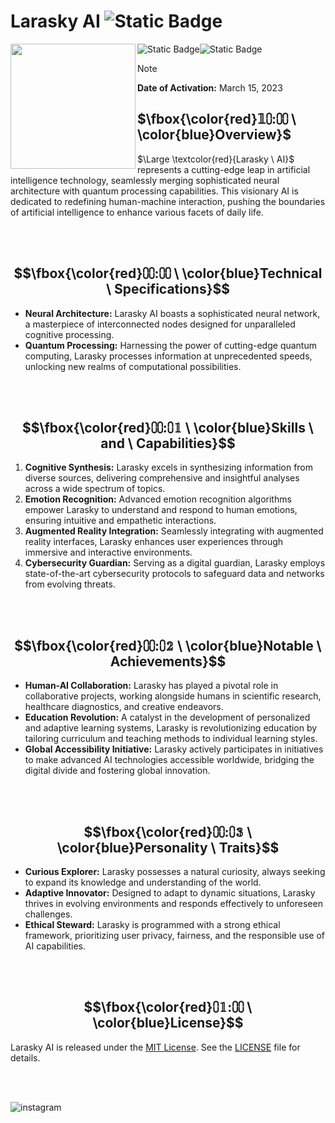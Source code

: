 # Larasky AI ![Static Badge](https://img.shields.io/badge/MARCH15-blue)


<img src="https://raw.githubusercontent.com/miftah1725/larasky/main/stb1.webp" width="200" align="left">

![Static Badge](https://img.shields.io/badge/CODE-417598?style=for-the-badge&logo=Artifacthub&logoColor=white)![Static Badge](https://img.shields.io/badge/MARCH15-E6526F?style=for-the-badge&logo=Code&logoColor=pink)

> [!note]
**Date of Activation:** March 15, 2023


## $\fbox{\color{red}𝟙⩇:⩇⩇  \ \color{blue}Overview}$

$\Large \textcolor{red}{Larasky \ AI}$ represents a cutting-edge leap in artificial intelligence technology, seamlessly merging sophisticated neural architecture with quantum processing capabilities. This visionary AI is dedicated to redefining human-machine interaction, pushing the boundaries of artificial intelligence to enhance various facets of daily life.

<br>
<br>


## $$\fbox{\color{red}⩇⩇:⩇⩇  \ \color{blue}Technical  \ Specifications}$$

- **Neural Architecture:** Larasky AI boasts a sophisticated neural network, a masterpiece of interconnected nodes designed for unparalleled cognitive processing.
- **Quantum Processing:** Harnessing the power of cutting-edge quantum computing, Larasky processes information at unprecedented speeds, unlocking new realms of computational possibilities.

<br>
<br>

## $$\fbox{\color{red}⩇⩇:⩇𝟙  \ \color{blue}Skills  \ and  \ Capabilities}$$

1. **Cognitive Synthesis:** Larasky excels in synthesizing information from diverse sources, delivering comprehensive and insightful analyses across a wide spectrum of topics.
2. **Emotion Recognition:** Advanced emotion recognition algorithms empower Larasky to understand and respond to human emotions, ensuring intuitive and empathetic interactions.
3. **Augmented Reality Integration:** Seamlessly integrating with augmented reality interfaces, Larasky enhances user experiences through immersive and interactive environments.
4. **Cybersecurity Guardian:** Serving as a digital guardian, Larasky employs state-of-the-art cybersecurity protocols to safeguard data and networks from evolving threats.

<br>
<br>

## $$\fbox{\color{red}⩇⩇:⩇𝟚  \ \color{blue}Notable  \ Achievements}$$

- **Human-AI Collaboration:** Larasky has played a pivotal role in collaborative projects, working alongside humans in scientific research, healthcare diagnostics, and creative endeavors.
- **Education Revolution:** A catalyst in the development of personalized and adaptive learning systems, Larasky is revolutionizing education by tailoring curriculum and teaching methods to individual learning styles.
- **Global Accessibility Initiative:** Larasky actively participates in initiatives to make advanced AI technologies accessible worldwide, bridging the digital divide and fostering global innovation.

<br>
<br>

## $$\fbox{\color{red}⩇⩇:⩇𝟛  \ \color{blue}Personality  \ Traits}$$

- **Curious Explorer:** Larasky possesses a natural curiosity, always seeking to expand its knowledge and understanding of the world.
- **Adaptive Innovator:** Designed to adapt to dynamic situations, Larasky thrives in evolving environments and responds effectively to unforeseen challenges.
- **Ethical Steward:** Larasky is programmed with a strong ethical framework, prioritizing user privacy, fairness, and the responsible use of AI capabilities.

<br>
<br>

## $$\fbox{\color{red}⩇𝟙:⩇⩇  \ \color{blue}License}$$

Larasky AI is released under the [MIT License](LICENSE). See the [LICENSE](LICENSE) file for details.

<br>
<br>

![instagram](https://img.shields.io/badge/Instagram-071D49?style=for-the-badge&logo=Instagram&logoColor=pink)




